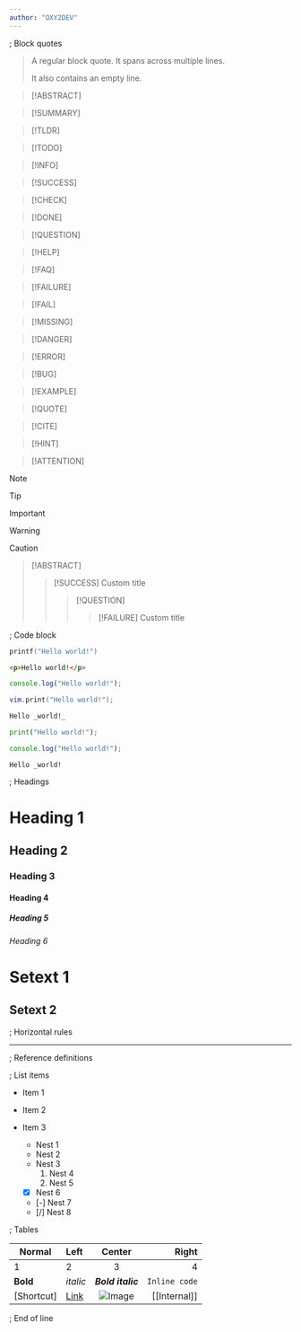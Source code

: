 ```yaml
---
author: "OXY2DEV"
---
```


; Block quotes

> A regular block quote. It spans across multiple lines.
>
> It also contains an empty line.

> [!ABSTRACT]

> [!SUMMARY]

> [!TLDR]

> [!TODO]

> [!INFO]

> [!SUCCESS]

> [!CHECK]

> [!DONE]

> [!QUESTION]

> [!HELP]

> [!FAQ]

> [!FAILURE]

> [!FAIL]

> [!MISSING]

> [!DANGER]

> [!ERROR]

> [!BUG]

> [!EXAMPLE]

> [!QUOTE]

> [!CITE]

> [!HINT]

> [!ATTENTION]

> [!NOTE]

> [!TIP]

> [!IMPORTANT]

> [!WARNING]

> [!CAUTION]

> [!ABSTRACT]
>
> > [!SUCCESS] Custom title
> >
> > > [!QUESTION]
> > >
> > > > [!FAILURE] Custom title

; Code block

```c Info string
printf("Hello world!")
```

```html A very long info string that will not fit here! And to be absolutely sure I will add a few more words.
<p>Hello world!</p>
```

```js
console.log("Hello world!");
```

```lua
vim.print("Hello world!");
```

```md
Hello _world!_
```

```py
print("Hello world!");
```

```ts
console.log("Hello world!");
```

```typst
Hello _world!
```

; Headings

# Heading 1

## Heading 2

### Heading 3

#### Heading 4

##### Heading 5

###### Heading 6

# Setext 1

## Setext 2

; Horizontal rules

---

; Reference definitions

; List items

- Item 1

- Item 2

- Item 3
  - Nest 1
  - Nest 2
  - Nest 3
    1. Nest 4
    2. Nest 5
  - [x] Nest 6
  - [-] Nest 7
  - [/] Nest 8

; Tables

| Normal     | Left               |       Center       |         Right |
| ---------- | :----------------- | :----------------: | ------------: |
| 1          | 2                  |         3          |             4 |
| **Bold**   | _italic_           | **_Bold italic_**  | `Inline code` |
| [Shortcut] | [Link](reddit.com) | ![Image](test.svg) |  [[Internal]] |

; End of line

